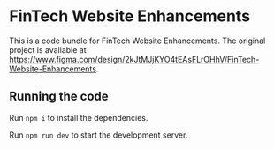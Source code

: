 
  # FinTech Website Enhancements

  This is a code bundle for FinTech Website Enhancements. The original project is available at https://www.figma.com/design/2kJtMJjKYO4tEAsFLrOHhV/FinTech-Website-Enhancements.

  ## Running the code

  Run `npm i` to install the dependencies.

  Run `npm run dev` to start the development server.
  